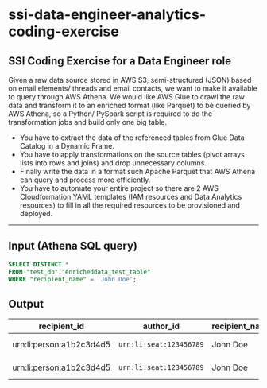 # ssi-data-engineer-analytics-coding-exercise
## **SSI Coding Exercise for a Data Engineer role**

Given a raw data source stored in AWS S3, semi-structured (JSON) based on email elements/ threads and email contacts, we want to make it available to query through AWS Athena.
We would like AWS Glue to crawl the raw data and transform it to an enriched format (like Parquet) to be queried by AWS Athena, so a Python/ PySpark script is required to do the transformation jobs and build only one big table.
* You have to extract the data of the referenced tables from Glue Data Catalog in a Dynamic Frame.
* You have to apply transformations on the source tables (pivot arrays lists into rows and joins) and drop unnecessary columns.
* Finally write the data in a format such Apache Parquet that AWS Athena can query and process more efficiently.
* You have to automate your entire project so there are 2 AWS Cloudformation YAML templates (IAM resources and Data Analytics resources) to fill in all the required resources to be provisioned and deployed.

***

## Input (Athena SQL query)

```SQL
SELECT DISTINCT *
FROM "test_db"."enricheddata_test_table"
WHERE "recipient_name" = 'John Doe';
```

## Output

recipient_id | author_id | recipient_name | threadurn | content_mail_subject | thread_id | createdat | content_mail_body_text
------------ | --------- | -------------- | --------- | -------------------- | --------- | --------- | --------------
urn:li:person:a1b2c3d4d5 | `urn:li:seat:123456789` | John Doe | urn:li:messagingThread:6234532054298611712 | RE: Testing Stub Profile | I6234554148858486784_1000 | 1486428775329 | Update test v2 complete.
urn:li:person:a1b2c3d4d5 | `urn:li:seat:123456789` | John Doe | urn:li:messagingThread:6234532054298611712 | RE: Testing Stub Profile | I6234554148858486784_1000 | 1486428775129 | Test response complete.

